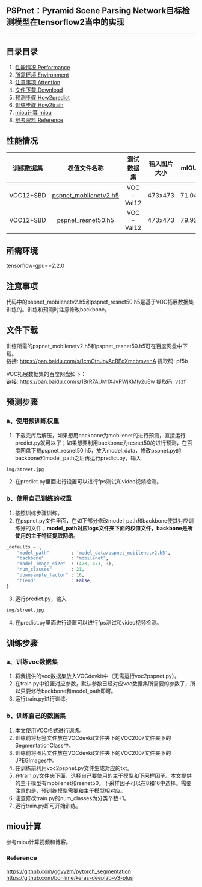 ## PSPnet：Pyramid Scene Parsing Network目标检测模型在tensorflow2当中的实现
---

## 目录目录
1. [性能情况 Performance](#性能情况)
2. [所需环境 Environment](#所需环境)
3. [注意事项 Attention](#注意事项)
4. [文件下载 Download](#文件下载)
5. [预测步骤 How2predict](#预测步骤)
6. [训练步骤 How2train](#训练步骤)
7. [miou计算 miou](#miou计算)
8. [参考资料 Reference](#Reference)

## 性能情况
| 训练数据集 | 权值文件名称 | 测试数据集 | 输入图片大小 | mIOU | 
| :-----: | :-----: | :------: | :------: | :------: | 
| VOC12+SBD | [pspnet_mobilenetv2.h5](https://github.com/bubbliiiing/pspnet-tf2/releases/download/v1.0/pspnet_mobilenetv2.h5) | VOC-Val12 | 473x473| 71.04 | 
| VOC12+SBD | [pspnet_resnet50.h5](https://github.com/bubbliiiing/pspnet-tf2/releases/download/v1.0/pspnet_resnet50.h5) | VOC-Val12 | 473x473| 79.92 | 

## 所需环境
tensorflow-gpu==2.2.0

## 注意事项
代码中的pspnet_mobilenetv2.h5和pspnet_resnet50.h5是基于VOC拓展数据集训练的。训练和预测时注意修改backbone。    

## 文件下载
训练所需的pspnet_mobilenetv2.h5和pspnet_resnet50.h5可在百度网盘中下载。    
链接: https://pan.baidu.com/s/1cmCtnJnyAcREoXmcbmvenA 提取码: pf5b   

VOC拓展数据集的百度网盘如下：  
链接: https://pan.baidu.com/s/1BrR7AUM1XJvPWjKMIy2uEw 提取码: vszf    
## 预测步骤
### a、使用预训练权重
1. 下载完库后解压，如果想用backbone为mobilenet的进行预测，直接运行predict.py就可以了；如果想要利用backbone为resnet50的进行预测，在百度网盘下载pspnet_resnet50.h5，放入model_data，修改pspnet.py的backbone和model_path之后再运行predict.py，输入  
```python
img/street.jpg
```
2. 在predict.py里面进行设置可以进行fps测试和video视频检测。    
### b、使用自己训练的权重
1. 按照训练步骤训练。    
2. 在pspnet.py文件里面，在如下部分修改model_path和backbone使其对应训练好的文件；**model_path对应logs文件夹下面的权值文件，backbone是所使用的主干特征提取网络**。    
```python
_defaults = {
    "model_path"        : 'model_data/pspnet_mobilenetv2.h5',
    "backbone"          : "mobilenet",
    "model_image_size"  : (473, 473, 3),
    "num_classes"       : 21,
    "downsample_factor" : 16,
    "blend"             : False,
}
```
3. 运行predict.py，输入    
```python
img/street.jpg
```    
4. 在predict.py里面进行设置可以进行fps测试和video视频检测。    

## 训练步骤
### a、训练voc数据集
1. 将我提供的voc数据集放入VOCdevkit中（无需运行voc2pspnet.py）。  
2. 在train.py中设置对应参数，默认参数已经对应voc数据集所需要的参数了，所以只要修改backbone和model_path即可。  
3. 运行train.py进行训练。  

### b、训练自己的数据集
1. 本文使用VOC格式进行训练。  
2. 训练前将标签文件放在VOCdevkit文件夹下的VOC2007文件夹下的SegmentationClass中。    
3. 训练前将图片文件放在VOCdevkit文件夹下的VOC2007文件夹下的JPEGImages中。    
4. 在训练前利用voc2pspnet.py文件生成对应的txt。    
5. 在train.py文件夹下面，选择自己要使用的主干模型和下采样因子。本文提供的主干模型有mobilenet和resnet50。下采样因子可以在8和16中选择。需要注意的是，预训练模型需要和主干模型相对应。  
6. 注意修改train.py的num_classes为分类个数+1。  
7. 运行train.py即可开始训练。  

## miou计算
参考miou计算视频和博客。  

### Reference
https://github.com/ggyyzm/pytorch_segmentation  
https://github.com/bonlime/keras-deeplab-v3-plus

